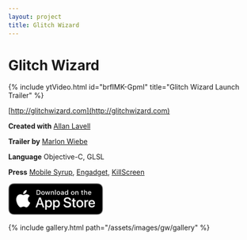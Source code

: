 ```yaml
---
layout: project
title: Glitch Wizard
---
```


<head>
<link rel="stylesheet" href="/assets/css/lite-yt-embed.css">
</head>

# Glitch Wizard

{% include ytVideo.html id="brfIMK-GpmI" title="Glitch Wizard Launch Trailer" %}

[http://glitchwizard.com](http://glitchwizard.com)

**Created with** [Allan Lavell](http://lavell.xyz)

**Trailer by** [Marlon Wiebe](http://mwiebe.com/)

**Language** Objective-C, GLSL

**Press** [Mobile Syrup](https://mobilesyrup.com/2015/04/20/glitch-wizard-makes-beautiful-gifs-out-of-the-worlds-coding-errors/), [Engadget](https://www.engadget.com/2014/09/05/glitch-wizard-is-a-fun-way-to-make-glitchy-images-and-animation), [KillScreen](https://killscreen.com/previously/articles/glitch-wizard-makes-corrupting-media-as-easy-as-applying-instagram-filters/)

<a href="https://itunes.apple.com/app/id904640439">
<img src="/assets/images/appstore.svg" height="64" alt="Download on the App Store" class="h-16 max-w-full"/>
</a>

{% include gallery.html path="/assets/images/gw/gallery" %}

<script src="/assets/js/lightbox-gallery.js"></script>
<script src="/assets/js/lite-yt-embed.js"></script>